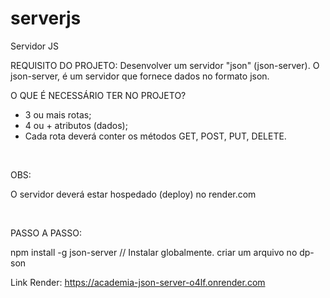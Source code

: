 # serverjs
Servidor JS

REQUISITO DO PROJETO:
Desenvolver um servidor "json" (json-server). O json-server, é um servidor que fornece dados no formato json.
<br>

O QUE É NECESSÁRIO TER NO PROJETO?
- 3 ou mais rotas;
- 4 ou + atributos (dados);
- Cada rota deverá conter os métodos GET, POST, PUT, DELETE.

<br>

OBS:<br>

O servidor deverá estar hospedado (deploy) no render.com

<br>

PASSO A PASSO: <br>

npm install -g json-server // Instalar globalmente. criar um arquivo no dp-son


Link Render:  https://academia-json-server-o4lf.onrender.com
